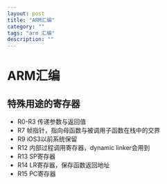 ```yaml
---
layout: post
title: "ARM汇编"
category: ""
tags: "arm 汇编"
description: ""
---
```


# ARM汇编

## 特殊用途的寄存器

* R0-R3  传递参数与返回值
* R7 帧指针，指向母函数与被调用子函数在栈中的交界
* R9 iOS3以前系统保留
* R12 内部过程调用寄存器，dynamic linker会用到
* R13 SP寄存器
* R14 LR寄存器，保存函数返回地址
* R15 PC寄存器